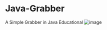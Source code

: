 # Java-Grabber
A Simple Grabber in Java Educational
![image](https://github.com/user-attachments/assets/301cb92b-9074-46aa-9057-65d2d473e32c)
